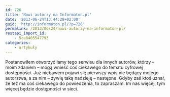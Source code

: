 ```yaml
---
id: 726
title: 'Nowi autorzy na Informaton.pl'
date: '2013-06-24T13:44:28+02:00'
guid: 'http://informaton.pl/?p=726'
permalink: /2013/06/24/nowi-autorzy-na-informaton-pl/
restapi_import_id:
    - 5ca8405547793
categories:
    - artykuły
---
```


Postanowiłem otworzyć łamy tego serwisu dla innych autorów, którzy – moim zdaniem – mogą wnieść coś ciekawego do tematu cyfrowej dostępności. Już niebawem pojawi się pierwszy wpis nie będący mojego autorstwa, a za nim – żywię taką nadzieję – następne. Gdyby zaś ktoś uznał, że też ma coś ciekawego do powiedzenia, to zapraszam. Im nas więcej, tym więcej będzie dostępności w sieci.
